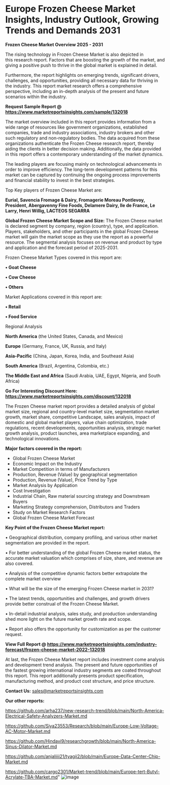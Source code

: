 # Europe Frozen Cheese Market Insights, Industry Outlook, Growing Trends and Demands 2031

<Strong> Frozen Cheese Market Overview 2025 - 2031</strong>

The rising technology in Frozen Cheese Market is also depicted in this research report. Factors that are boosting the growth of the market, and giving a positive push to thrive in the global market is explained in detail.

Furthermore, the report highlights on emerging trends, significant drivers, challenges, and opportunities, providing all necessary data for thriving in the industry. This report market research offers a comprehensive perspective, including an in-depth analysis of the present and future scenarios within the industry.

<strong>Request Sample Report @ <a href=https://www.marketreportsinsights.com/sample/132018>https://www.marketreportsinsights.com/sample/132018</a></strong>

The market overview included in this report provides information from a wide range of resources like government organizations, established companies, trade and industry associations, industry brokers and other such regulatory and non-regulatory bodies. The data acquired from these organizations authenticate the Frozen Cheese research report, thereby aiding the clients in better decision making. Additionally, the data provided in this report offers a contemporary understanding of the market dynamics.

The leading players are focusing mainly on technological advancements in order to improve efficiency. The long-term development patterns for this market can be captured by continuing the ongoing process improvements and financial stability to invest in the best strategies.

Top Key players of Frozen Cheese Market are:

<strong>Eurial, Savencia Fromage & Dairy, Fromagerie Moreau Pontlevoy, President, Abergavenny Fine Foods, Delamere Dairy, Ile de France, Le Larry, Henri Willig, LACTEOS SEGARRA</strong>

<strong><b>Global Frozen Cheese Market Scope and Size:</b></strong>
The Frozen Cheese market is declared segment by company, region (country), type, and application. Players, stakeholders, and other participants in the global Frozen Cheese market will gain the market scope as they use the report as a powerful resource. The segmental analysis focuses on revenue and product by type and application and the forecast period of 2025-2031.

Frozen Cheese Market Types covered in this report are:

<strong>• Goat Cheese

• Cow Cheese

• Others</strong>

Market Applications covered in this report are:

<strong>• Retail

• Food Service</strong> 

Regional Analysis

<strong>North America</strong> (the United States, Canada, and Mexico)

<strong>Europe</strong> (Germany, France, UK, Russia, and Italy)

<strong>Asia-Pacific</strong> (China, Japan, Korea, India, and Southeast Asia)

<strong>South America</strong> (Brazil, Argentina, Colombia, etc.)

<strong>The Middle East and Africa</strong> (Saudi Arabia, UAE, Egypt, Nigeria, and South Africa)

<strong>Go For Interesting Discount Here: <a href=https://www.marketreportsinsights.com/discount/132018>https://www.marketreportsinsights.com/discount/132018</a></strong>

The Frozen Cheese market report provides a detailed analysis of global market size, regional and country-level market size, segmentation market growth, market share, competitive Landscape, sales analysis, impact of domestic and global market players, value chain optimization, trade regulations, recent developments, opportunities analysis, strategic market growth analysis, product launches, area marketplace expanding, and technological innovations.

<strong><b>Major factors covered in the report:</b></strong>
<ul>
  <li>Global Frozen Cheese Market </li>
  <li>Economic Impact on the Industry</li>
  <li>Market Competition in terms of Manufacturers</li>
  <li>Production, Revenue (Value) by geographical segmentation</li>
  <li>Production, Revenue (Value), Price Trend by Type</li>
  <li>Market Analysis by Application</li>
  <li>Cost Investigation</li>
  <li>Industrial Chain, Raw material sourcing strategy and Downstream Buyers</li>
  <li>Marketing Strategy comprehension, Distributors and Traders</li>
  <li>Study on Market Research Factors</li>
  <li>Global Frozen Cheese Market Forecast</li>
</ul>

<strong><b>Key Point of the Frozen Cheese Market report:</b></strong>

• Geographical distribution, company profiling, and various other market segmentation are provided in the report.

• For better understanding of the global Frozen Cheese market status, the accurate market valuation which comprises of size, share, and revenue are also covered.

• Analysis of the competitive dynamic factors better extrapolate the complete market overview

• What will be the size of the emerging Frozen Cheese market in 2031?

• The latest trends, opportunities and challenges, and growth drivers provide better construal of the Frozen Cheese Market.

• In-detail industrial analysis, sales study, and production understanding shed more light on the future market growth rate and scope.

• Report also offers the opportunity for customization as per the customer request.

<strong><b>View Full Report @ <a href=https://www.marketreportsinsights.com/industry-forecast/frozen-cheese-market-2022-132018>https://www.marketreportsinsights.com/industry-forecast/frozen-cheese-market-2022-132018</a></b></strong>


At last, the Frozen Cheese Market report includes investment come analysis and development trend analysis. The present and future opportunities of the fastest growing international industry segments are coated throughout this report. This report additionally presents product specification, manufacturing method, and product cost structure, and price structure.

<strong>Contact Us:</strong>
sales@marketreportsinsights.com

<strong>Our other reports:</strong>

<a href=https://github.com/arha237/new-research-trend/blob/main/North-America-Electrical-Safety-Analyzers-Market.md>https://github.com/arha237/new-research-trend/blob/main/North-America-Electrical-Safety-Analyzers-Market.md</a>

<a href=https://github.com/Siya23553/Research/blob/main/Europe-Low-Voltage-AC-Motor-Market.md>https://github.com/Siya23553/Research/blob/main/Europe-Low-Voltage-AC-Motor-Market.md</a>

<a href=https://github.com/Hindavi9/researchgrowth/blob/main/North-America-Sinus-Dilator-Market.md>https://github.com/Hindavi9/researchgrowth/blob/main/North-America-Sinus-Dilator-Market.md</a>

<a href=https://github.com/anjaliiii21/tyagii2/blob/main/Europe-Data-Center-Chip-Market.md>https://github.com/anjaliiii21/tyagii2/blob/main/Europe-Data-Center-Chip-Market.md</a>

<a href=https://github.com/cargo2301/Market-trend/blob/main/Europe-tert-Butyl-Acrylate-TBA-Market.md>https://github.com/cargo2301/Market-trend/blob/main/Europe-tert-Butyl-Acrylate-TBA-Market.md</a>"
![image](https://github.com/user-attachments/assets/36ed525a-e8ea-418c-af2b-ec7b3277c18c)

